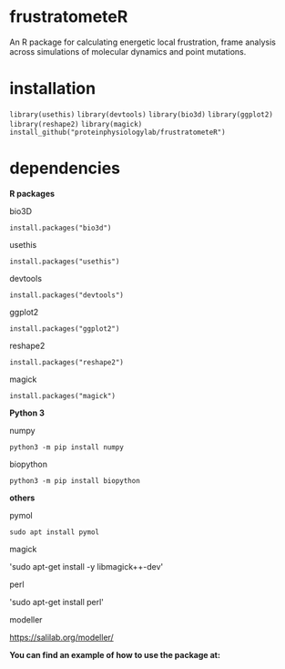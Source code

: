 # frustratometeR
An R package for calculating energetic local frustration, frame analysis across simulations of molecular dynamics and point mutations.

# installation 

`library(usethis)`
`library(devtools)`
`library(bio3d)`
`library(ggplot2)`
`library(reshape2)`
`library(magick)`
`install_github("proteinphysiologylab/frustratometeR")`

# dependencies

**R packages**

bio3D

`install.packages("bio3d")`

usethis

`install.packages("usethis")`

devtools

`install.packages("devtools")`

ggplot2

`install.packages("ggplot2")`

reshape2

`install.packages("reshape2")`

magick

`install.packages("magick")`


**Python 3**

numpy 

`python3 -m pip install numpy`

biopython

`python3 -m pip install biopython`


**others**

pymol

`sudo apt install pymol`

magick

'sudo apt-get install -y libmagick++-dev'

perl

'sudo apt-get install perl'

modeller

https://salilab.org/modeller/

**You can find an example of how to use the package at:**
